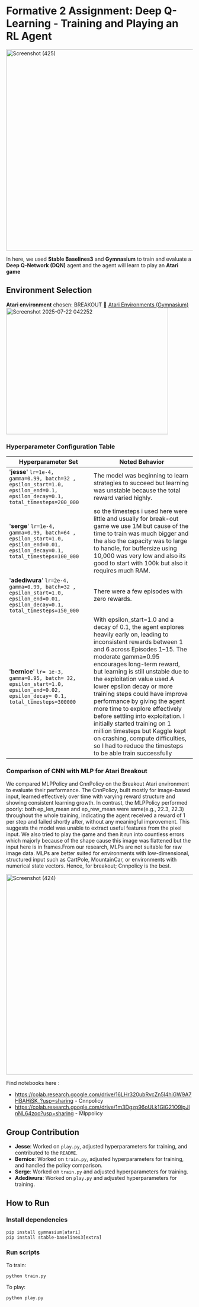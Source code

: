 # Formative 2 Assignment: Deep Q-Learning - Training and Playing an RL Agent

<img width="638" height="542" alt="Screenshot (425)" src="https://github.com/user-attachments/assets/e80dba26-ee11-42db-8bc3-84329d656506" />


In here, we  used **Stable Baselines3** and **Gymnasium** to train and evaluate a **Deep Q-Network (DQN)** agent and  the agent will learn to play an **Atari game**

## Environment Selection

**Atari environment** chosen: BREAKOUT
🔗 [Atari Environments (Gymnasium)](https://ale.farama.org/environments/breakout/)
<img width="437" height="341" alt="Screenshot 2025-07-22 042252" src="https://github.com/user-attachments/assets/b74e4972-2dcc-41d4-b4de-4615546e7468" />

### Hyperparameter Configuration Table

| **Hyperparameter Set** | **Noted Behavior** |
|------------------------|--------------------|
|'**jesse**' `lr=1e-4, gamma=0.99, batch=32 , epsilon_start=1.0, epsilon_end=0.1, epsilon_decay=0.1, total_timesteps=200_000` |The model was beginning to learn strategies to succeed but learning was unstable because the total reward varied highly. |
|'**serge**' `lr=1e-4, gamma=0.99, batch=64 , epsilon_start=1.0, epsilon_end=0.01, epsilon_decay=0.1, total_timesteps=100_000` |so the timesteps i used here were little and usually for break-out game we use 1M but cause of the time to train was much bigger and the also the capacity was to large to handle, for buffersize using 10,000 was very low and also its good to start with 100k but also it requires much RAM. |
|'**adediwura**' `lr=2e-4, gamma=0.99, batch=32 , epsilon_start=1.0, epsilon_end=0.01, epsilon_decay=0.1, total_timesteps=150_000` |There were a few episodes with zero rewards. |
|'**bernice**' `lr= 1e-3, gamma=0.95, batch= 32, epsilon_start=1.0, epsilon_end=0.02, epsilon_decay= 0.1, total_timesteps=300000` |With epsilon_start=1.0 and a  decay of 0.1, the agent explores heavily early on, leading to inconsistent rewards between 1 and 6 across Episodes 1–15. The moderate gamma=0.95 encourages long-term reward, but learning is still unstable due to the exploitation value used.A lower  epsilon decay or more training steps could have improve performance by giving the agent more time to explore effectively before settling into exploitation. I initially started training on 1 million timesteps but Kaggle kept on crashing, compute difficulties, so I had to reduce the timesteps to be able train successfully|


### Comparison of CNN with MLP for Atari Breakout
We compared MLPPolicy and CnnPolicy on the Breakout Atari environment to evaluate their performance. The CnnPolicy, built mostly for  image-based input, learned effectively over time with varying reward structure and showing consistent learning growth. In contrast, the MLPPolicy performed poorly: both ep_len_mean and ep_rew_mean were same(e.g., 22.3, 22.3) throughout the whole training, indicating the agent received a reward of 1 per step and failed shortly after, without any meaningful improvement. This suggests the model was unable to extract useful features from the pixel input. We also tried to play the game and then it run into countless errors which majorly because of the shape cause this image was flattened but the input here is in frames.From our research, MLPs are not suitable for raw image data. MLPs are better suited for environments with low-dimensional, structured input such as CartPole, MountainCar, or environments with numerical state vectors. Hence, for breakout; Cnnpolicy is the best.

<img width="901" height="540" alt="Screenshot (424)" src="https://github.com/user-attachments/assets/9ec51a1f-f4bd-489b-9a27-6a6fedd8d9c2" />

Find notebooks here : 
- https://colab.research.google.com/drive/16LHr320ubRvcZn5l4hiGW9A7HBAHiSK_?usp=sharing - Cnnpolicy
- https://colab.research.google.com/drive/1m3Dgzp96oULk1GIG21O9lpJlnNL64zoo?usp=sharing - Mlppolicy


## Group Contribution

- **Jesse**: Worked on `play.py`, adjusted hyperparameters for training, and contributed to the `README`.
- **Bernice**: Worked on `train.py`, adjusted hyperparameters for training, and handled the policy comparison.
- **Serge**: Worked on `train.py` and adjusted hyperparameters for training.
- **Adediwura**: Worked on `play.py` and adjusted hyperparameters for training.

## How to Run

### Install dependencies

```
pip install gymnasium[atari]
pip install stable-baselines3[extra]
```

### Run scripts
To train:
```
python train.py
```

To play:
```
python play.py
```
